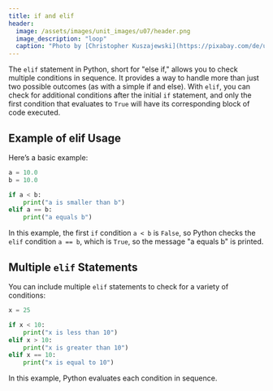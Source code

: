 ```yaml
---
title: if and elif
header:
  image: /assets/images/unit_images/u07/header.png
  image_description: "loop"
  caption: "Photo by [Christopher Kuszajewski](https://pixabay.com/de/users/kuszapro-369349/?utm_source=link-attribution&amp;utm_medium=referral&amp;utm_campaign=image&amp;utm_content=583537) [from Pixabay](https://pixabay.com/de/?utm_source=link-attribution&amp;utm_medium=referral&amp;utm_campaign=image&amp;utm_content=583537)"
---
```


The `elif` statement in Python, short for "else if," allows you to check multiple conditions in sequence. It provides a way to handle more than just two possible outcomes (as with a simple if and else). With `elif`, you can check for additional conditions after the initial `if` statement, and only the first condition that evaluates to `True` will have its corresponding block of code executed.

## Example of elif Usage
Here’s a basic example:
```python
a = 10.0
b = 10.0

if a < b:
    print("a is smaller than b")
elif a == b:
    print("a equals b")
```

In this example, the first `if` condition `a < b` is `False`, so Python checks the `elif` condition `a == b`, which is `True`, so the message "a equals b" is printed.

## Multiple `elif` Statements
You can include multiple `elif` statements to check for a variety of conditions:
```python
x = 25

if x < 10:
    print("x is less than 10")
elif x > 10:
    print("x is greater than 10")
elif x == 10:
    print("x is equal to 10")
```
In this example, Python evaluates each condition in sequence.